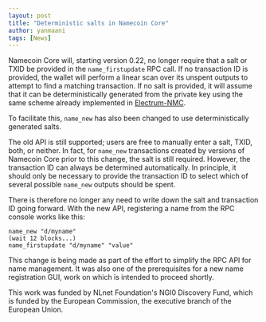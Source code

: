 ```yaml
---
layout: post
title: "Deterministic salts in Namecoin Core"
author: yanmaani
tags: [News]
---
```


Namecoin Core will, starting version 0.22, no longer require that a salt or TXID be provided in the `name_firstupdate` RPC call. If no transaction ID is provided, the wallet will perform a linear scan over its unspent outputs to attempt to find a matching transaction. If no salt is provided, it will assume that it can be deterministically generated from the private key using the same scheme already implemented in [Electrum-NMC](/2020/05/10/deterministic-salts.html).

To facilitate this, `name_new` has also been changed to use deterministically generated salts.

The old API is still supported; users are free to manually enter a salt, TXID, both, or neither. In fact, for `name_new` transactions created by versions of Namecoin Core prior to this change, the salt is still required. However, the transaction ID can always be determined automatically. In principle, it should only be necessary to provide the transaction ID to select which of several possible `name_new` outputs should be spent.

There is therefore no longer any need to write down the salt and transaction ID going forward. With the new API, registering a name from the RPC console works like this:

```
name_new "d/myname"
(wait 12 blocks...)
name_firstupdate "d/myname" "value"
```

This change is being made as part of the effort to simplify the RPC API for name management. It was also one of the prerequisites for a new name registration GUI, work on which is intended to proceed shortly.

This work was funded by NLnet Foundation's NGI0 Discovery Fund, which is funded by the European Commission, the executive branch of the European Union.

